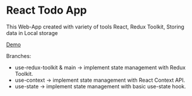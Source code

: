 # React Todo App

This Web-App created with variety of tools React, Redux Toolkit, Storing data in Local storage

[Demo](https://omar-todos.netlify.app/)

Branches:

- use-redux-toolkit & main -> implement state management with Redux Toolkit.
- use-context -> implement state management with React Context API.
- use-state -> implement state management with basic use-state hook.

